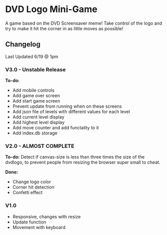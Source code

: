 # DVD Logo Mini-Game
A game based on the DVD Screensaver meme! Take control of the logo and try to make it hit the corner in as little moves as possible!

## Changelog  
Last Updated 6/19 @ 1pm

### V3.0 - Unstable Release
**To-do:**
- Add mobile controls
- Add game over screen
- Add start game screen
- Prevent update from running when on these screens
- Add json file of levels with different values for each level
- Add current level display
- Add highest level display
- Add move counter and add functality to it
- Add index.db storage

### V2.0 - ALMOST COMPLETE
**To-do:** Detect if canvas-size is less than three times the size of the dvdlogo, to prevent people from resizing the browser super small to cheat.

**Done:**
- Change logo color
- Corner hit detection
- Confetti effect

### V1.0
- Responsive, changes with resize
- Update function
- Movement with keyboard
